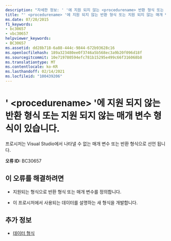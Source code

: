 ```yaml
---
description: "자세한 정보: ' '에 지원 되지 않는 <procedurename> 반환 형식 또는 지원 되지 않는 매개 변수 형식이 있습니다."
title: "' <procedurename> '에 지원 되지 않는 반환 형식 또는 지원 되지 않는 매개 변수 형식이 있습니다."
ms.date: 07/20/2015
f1_keywords:
- bc30657
- vbc30657
helpviewer_keywords:
- BC30657
ms.assetid: dd28b718-6a88-444c-9844-672b93628c16
ms.openlocfilehash: 189a323480ee0f3746a5b568ec3a9b20f096d18f
ms.sourcegitcommit: 10e719780594efc781b15295e499c66f316068b8
ms.translationtype: MT
ms.contentlocale: ko-KR
ms.lasthandoff: 02/14/2021
ms.locfileid: "100439206"
---
```

# <a name="procedurename-has-a-return-type-that-is-not-supported-or-parameter-types-that-are-not-supported"></a>' \<procedurename> '에 지원 되지 않는 반환 형식 또는 지원 되지 않는 매개 변수 형식이 있습니다.

프로시저는 Visual Studio에서 나타낼 수 없는 매개 변수 또는 반환 형식으로 선언 됩니다.  
  
 **오류 ID:** BC30657  
  
## <a name="to-correct-this-error"></a>이 오류를 해결하려면  
  
- 지원되는 형식으로 반환 형식 또는 매개 변수를 정의합니다.  
  
- 이 프로시저에서 사용되는 데이터를 설명하는 새 형식을 개발합니다.  
  
## <a name="see-also"></a>추가 정보

- [데이터 형식](../language-reference/data-types/index.md)
